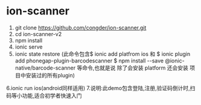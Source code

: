 # ion-scanner
1. git clone https://github.com/congder/ion-scanner.git
2. cd ion-scanner-v2
3. npm install
4. ionic serve 
5. ionic state restore (此命令包含$ ionic add platfrom ios 和 $ ionic plugin add phonegap-plugin-barcodescanner
$ npm install --save @ionic-native/barcode-scanner 等命令,也就是说 除了会安装 platform 还会安装 项目中安装过的所有plugin)

6.ionic run ios(android同样适用)
7.说明:此demo包含登陆,注册,验证码倒计时,扫码等小功能,适合初学者快速入门
